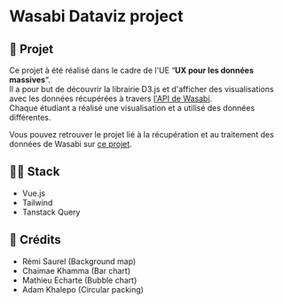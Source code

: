 # Wasabi Dataviz project

## 🚀 Projet
Ce projet à été réalisé dans le cadre de l'UE “**UX pour les données massives**“.\
Il a pour but de découvrir la librairie D3.js et d'afficher des visualisations avec les données récupérées à travers [l'API de Wasabi](https://wasabi.i3s.unice.fr/apidoc/).\
Chaque étudiant a réalisé une visualisation et a utilisé des données différentes.

Vous pouvez retrouver le projet lié à la récupération et au traitement des données de Wasabi sur [ce projet](https://github.com/wasabi-project/wasabi-data).

## 🧑‍💻 Stack
- Vue.js
- Tailwind
- Tanstack Query

## 🫡 Crédits
- Rémi Saurel (Background map)
- Chaimae Khamma (Bar chart)
- Mathieu Echarte (Bubble chart)
- Adam Khalepo (Circular packing)
